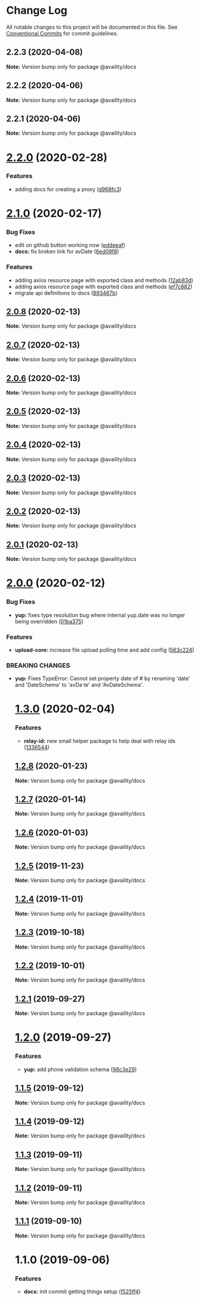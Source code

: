 # Change Log

All notable changes to this project will be documented in this file.
See [Conventional Commits](https://conventionalcommits.org) for commit guidelines.

## 2.2.3 (2020-04-08)

**Note:** Version bump only for package @availity/docs





## 2.2.2 (2020-04-06)

**Note:** Version bump only for package @availity/docs





## 2.2.1 (2020-04-06)

**Note:** Version bump only for package @availity/docs





# [2.2.0](https://github.com/Availity/sdk-js/compare/@availity/docs@2.1.0...@availity/docs@2.2.0) (2020-02-28)


### Features

* adding docs for creating a proxy ([d968fc3](https://github.com/Availity/sdk-js/commit/d968fc3553ee069744ef95607b8de0f870711445))





# [2.1.0](https://github.com/Availity/sdk-js/compare/@availity/docs@2.0.8...@availity/docs@2.1.0) (2020-02-17)


### Bug Fixes

* edit on github button working now ([eddeeaf](https://github.com/Availity/sdk-js/commit/eddeeafff4ab430e4ec49d6306646f91ba7a3eb7))
* **docs:** fix broken link for avDate ([6ed09f8](https://github.com/Availity/sdk-js/commit/6ed09f89e076662b24df714ba6405b6ca2b77a5a))


### Features

* adding axios resource page with exported class and methods ([12ab83d](https://github.com/Availity/sdk-js/commit/12ab83d6ca03dfa6b402fe1b1b441373a383f1bb))
* adding axios resource page with exported class and methods ([ef7c882](https://github.com/Availity/sdk-js/commit/ef7c882b1ab9a7b6520d44918ec6ba482f9a93d6))
* migrate api definitions to docs ([893467b](https://github.com/Availity/sdk-js/commit/893467bf3cc00547adcf7e64c9230bc649be0962))





## [2.0.8](https://github.com/Availity/sdk-js/compare/@availity/docs@2.0.5...@availity/docs@2.0.8) (2020-02-13)

**Note:** Version bump only for package @availity/docs





## [2.0.7](https://github.com/Availity/sdk-js/compare/@availity/docs@2.0.6...@availity/docs@2.0.7) (2020-02-13)

**Note:** Version bump only for package @availity/docs





## [2.0.6](https://github.com/Availity/sdk-js/compare/@availity/docs@2.0.4...@availity/docs@2.0.6) (2020-02-13)

**Note:** Version bump only for package @availity/docs





## [2.0.5](https://github.com/Availity/sdk-js/compare/@availity/docs@2.0.3...@availity/docs@2.0.5) (2020-02-13)

**Note:** Version bump only for package @availity/docs





## [2.0.4](https://github.com/Availity/sdk-js/compare/@availity/docs@2.0.3...@availity/docs@2.0.4) (2020-02-13)

**Note:** Version bump only for package @availity/docs





## [2.0.3](https://github.com/Availity/sdk-js/compare/@availity/docs@2.0.0...@availity/docs@2.0.3) (2020-02-13)

**Note:** Version bump only for package @availity/docs





## [2.0.2](https://github.com/Availity/sdk-js/compare/@availity/docs@2.0.1...@availity/docs@2.0.2) (2020-02-13)

**Note:** Version bump only for package @availity/docs





## [2.0.1](https://github.com/Availity/sdk-js/compare/@availity/docs@2.0.0...@availity/docs@2.0.1) (2020-02-13)

**Note:** Version bump only for package @availity/docs





# [2.0.0](https://github.com/Availity/sdk-js/compare/@availity/docs@1.3.0...@availity/docs@2.0.0) (2020-02-12)


### Bug Fixes

* **yup:** fixes type resolution bug where internal yup.date was no longer being overridden ([01ba375](https://github.com/Availity/sdk-js/commit/01ba3752455b98ebd701d5cfddeb4ab79af3c1a3))


### Features

* **upload-core:** increase file upload polling time and add config ([563c224](https://github.com/Availity/sdk-js/commit/563c224ca393c7f10da708266d73ee7ea27a02d1))


### BREAKING CHANGES

* **yup:** Fixes TypeError: Cannot set property date of #<Object> by renaming 'date' and 'DateSchema' to 'avDa
te' and 'AvDateSchema'.





# [1.3.0](https://github.com/Availity/sdk-js/compare/@availity/docs@1.2.8...@availity/docs@1.3.0) (2020-02-04)


### Features

* **relay-id:** new small helper package to help deal with relay ids ([1336544](https://github.com/Availity/sdk-js/commit/1336544))





## [1.2.8](https://github.com/Availity/sdk-js/compare/@availity/docs@1.2.7...@availity/docs@1.2.8) (2020-01-23)

**Note:** Version bump only for package @availity/docs





## [1.2.7](https://github.com/Availity/sdk-js/compare/@availity/docs@1.2.6...@availity/docs@1.2.7) (2020-01-14)

**Note:** Version bump only for package @availity/docs

## [1.2.6](https://github.com/Availity/sdk-js/compare/@availity/docs@1.2.5...@availity/docs@1.2.6) (2020-01-03)

**Note:** Version bump only for package @availity/docs

## [1.2.5](https://github.com/Availity/sdk-js/compare/@availity/docs@1.2.4...@availity/docs@1.2.5) (2019-11-23)

**Note:** Version bump only for package @availity/docs

## [1.2.4](https://github.com/Availity/sdk-js/compare/@availity/docs@1.2.3...@availity/docs@1.2.4) (2019-11-01)

**Note:** Version bump only for package @availity/docs

## [1.2.3](https://github.com/Availity/sdk-js/compare/@availity/docs@1.2.2...@availity/docs@1.2.3) (2019-10-18)

**Note:** Version bump only for package @availity/docs

## [1.2.2](https://github.com/Availity/sdk-js/compare/@availity/docs@1.2.1...@availity/docs@1.2.2) (2019-10-01)

**Note:** Version bump only for package @availity/docs

## [1.2.1](https://github.com/Availity/sdk-js/compare/@availity/docs@1.2.0...@availity/docs@1.2.1) (2019-09-27)

**Note:** Version bump only for package @availity/docs

# [1.2.0](https://github.com/Availity/sdk-js/compare/@availity/docs@1.1.5...@availity/docs@1.2.0) (2019-09-27)

### Features

-   **yup:** add phone validation schema ([98c3e29](https://github.com/Availity/sdk-js/commit/98c3e29))

## [1.1.5](https://github.com/Availity/sdk-js/compare/@availity/docs@1.1.4...@availity/docs@1.1.5) (2019-09-12)

**Note:** Version bump only for package @availity/docs

## [1.1.4](https://github.com/Availity/sdk-js/compare/@availity/docs@1.1.3...@availity/docs@1.1.4) (2019-09-12)

**Note:** Version bump only for package @availity/docs

## [1.1.3](https://github.com/Availity/sdk-js/compare/@availity/docs@1.1.2...@availity/docs@1.1.3) (2019-09-11)

**Note:** Version bump only for package @availity/docs

## [1.1.2](https://github.com/Availity/sdk-js/compare/@availity/docs@1.1.1...@availity/docs@1.1.2) (2019-09-11)

**Note:** Version bump only for package @availity/docs

## [1.1.1](https://github.com/Availity/sdk-js/compare/@availity/docs@1.1.0...@availity/docs@1.1.1) (2019-09-10)

**Note:** Version bump only for package @availity/docs

# 1.1.0 (2019-09-06)

### Features

-   **docs:** init commit getting things setup ([f525ff4](https://github.com/Availity/sdk-js/commit/f525ff4))
